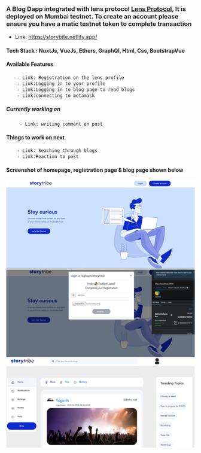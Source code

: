 ### A Blog Dapp integrated with lens protocol [Lens Protocol](https://www.lens.dev/), It is deployed on Mumbai testnet. To create an account please ensure you have a matic testnet token to complete transaction

- Link: https://storybite.netlify.app/


#### Tech Stack : NuxtJs, VueJs, Ethers, GraphQl, Html, Css, BootstrapVue

#### Available Features
        - Link: Registration on the lens profile
        - Link:Logging in to your profile
        - Link:Logging in to blog page to read blogs
        - Link:connecting to metamask

##### Currently working on
         - Link: writing comment on post
        
#### Things to work on next
        - Link: Seaching through blogs
        - Link:Reaction to post
        
#### Screenshot of homepage, registration page & blog page shown below

![image](./images/homepage.JPG "Optional Title")
![image](./images/login-screen.JPG "Optional Title")
![image](./images/blogpage.JPG "Optional Title")